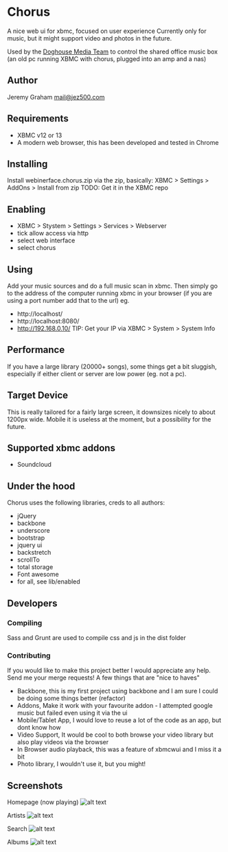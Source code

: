 # Chorus
A nice web ui for xbmc, focused on user experience
Currently only for music, but it might support video and photos in the future.

Used by the [Doghouse Media Team](https://dhmedia.com.au) to control the shared office music box
(an old pc running XBMC with chorus, plugged into an amp and a nas)

## Author
Jeremy Graham
mail@jez500.com

## Requirements
- XBMC v12 or 13
- A modern web browser, this has been developed and tested in Chrome

## Installing
Install webinerface.chorus.zip via the zip, basically:
XBMC > Settings > AddOns > Install from zip
TODO: Get it in the XBMC repo

## Enabling
- XBMC > Stystem > Settings > Services > Webserver
- tick allow access via http
- select web interface
- select chorus

## Using
Add your music sources and do a full music scan in xbmc.
Then simply go to the address of the computer running xbmc in your browser
(if you are using a port number add that to the url)
eg.
- http://localhost/
- http://localhost:8080/
- http://192.168.0.10/
TIP: Get your IP via XBMC > System > System Info

## Performance
If you have a large library (20000+ songs), some things get a bit sluggish, especially
if either client or server are low power (eg. not a pc).

## Target Device
This is really tailored for a fairly large screen, it downsizes nicely to about 1200px wide.
Mobile it is useless at the moment, but a possibility for the future.

## Supported xbmc addons
- Soundcloud

## Under the hood
Chorus uses the following libraries, creds to all authors:

- jQuery
- backbone
- underscore
- bootstrap
- jquery ui
- backstretch
- scrollTo
- total storage
- Font awesome
- for all, see lib/enabled

## Developers


### Compiling
Sass and Grunt are used to compile css and js in the dist folder

### Contributing
If you would like to make this project better I would appreciate any help. Send me your merge requests!
A few things that are "nice to haves"

- Backbone, this is my first project using backbone and I am sure I could be doing some things better (refactor)
- Addons, Make it work with your favourite addon - I attempted google music but failed even using it via the ui
- Mobile/Tablet App, I would love to reuse a lot of the code as an app, but dont know how
- Video Support, It would be cool to both browse your video library but also play videos via the browser
- In Browser audio playback, this was a feature of xbmcwui and I miss it a bit
- Photo library, I wouldn't use it, but you might!

## Screenshots
Homepage (now playing)
![alt text](../raw/master/screenshots/home.jpg "Homepage/Now Playing")

Artists
![alt text](../raw/master/screenshots/artists.jpg "Artists")

Search
![alt text](../raw/master/screenshots/search.jpg "Search")

Albums
![alt text](../raw/master/screenshots/albums.jpg "Albums")